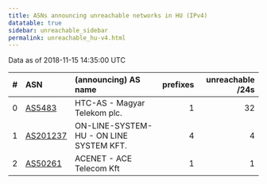 ```yaml
---
title: ASNs announcing unreachable networks in HU (IPv4)
datatable: true
sidebar: unreachable_sidebar
permalink: unreachable_hu-v4.html
---
```


Data as of 2018-11-15 14:35:00 UTC


<div class="datatable-begin"></div>

|   # | ASN                                      | (announcing) AS name                    |   prefixes |   unreachable /24s |
|----:|:-----------------------------------------|:----------------------------------------|-----------:|-------------------:|
|   0 | [AS5483](unreachable_AS5483-v4.html)     | HTC-AS - Magyar Telekom plc.            |          1 |                 32 |
|   1 | [AS201237](unreachable_AS201237-v4.html) | ON-LINE-SYSTEM-HU - ON LINE SYSTEM KFT. |          4 |                  4 |
|   2 | [AS50261](unreachable_AS50261-v4.html)   | ACENET - ACE Telecom Kft                |          1 |                  1 |

<div class="datatable-end"></div>